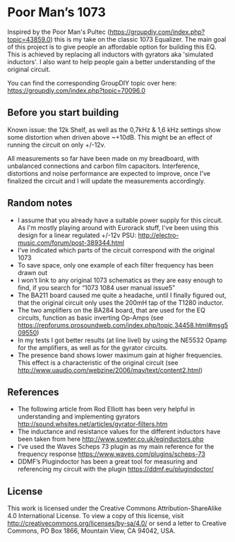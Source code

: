 # Poor Man’s 1073

Inspired by the Poor Man's Pultec (https://groupdiy.com/index.php?topic=43859.0) this is my take on the classic 1073 Equalizer.
The main goal of this project is to give people an affordable option for building this EQ. This is achieved by replacing all inductors with gyrators aka 'simulated inductors'.
I also want to help people gain a better understanding of the original circuit.

You can find the corresponding GroupDIY topic over here: https://groupdiy.com/index.php?topic=70096.0

## Before you start building

Known issue: the 12k Shelf, as well as the 0,7kHz & 1,6 kHz settings show some distortion when driven above ~+10dB. This might be an effect of running the circuit on only +/-12v.

All measurements so far have been made on my breadboard, with unbalanced connections and carbon film capacitors. Interference, distortions and noise performance are expected to improve, once I've finalized the circuit and I will update the measurements accordingly.

## Random notes

*	I assume that you already have a suitable power supply for this circuit. As I'm mostly playing around with Eurorack stuff, I've been using this design for a linear regulated +/-12v PSU: http://electro-music.com/forum/post-389344.html
* I’ve indicated which parts of the circuit correspond with the original 1073
*	To save space, only one example of each filter frequency has been drawn out
*	I won’t link to any original 1073 schematics as they are easy enough to find, if you search for “1073 1084 user manual issue5”
* The BA211 board caused me quite a headache, until I finally figured out, that the original circuit only uses the 200mH tap of the T1280 inductor.
* The two amplifiers on the BA284 board, that are used for the EQ circuits, function as basic inverting Op-Amps (see https://repforums.prosoundweb.com/index.php/topic,34458.html#msg509550)
* In my tests I got better results (at line livel) by using the NE5532 Opamp for the amplifiers, as well as for the gyrator circuits.
* The presence band shows lower maximum gain at higher frequencies. This effect is a characteristic of the original circuit (see http://www.uaudio.com/webzine/2006/may/text/content2.html)

## References

*	The following article from Rod Elliott has been very helpful in understanding and implementing gyrators http://sound.whsites.net/articles/gyrator-filters.htm
*	The inductance and resistance values for the different inductors have been taken from here http://www.sowter.co.uk/eqinductors.php
*	I’ve used the Waves Scheps 73 plugin as my main reference for the frequency response https://www.waves.com/plugins/scheps-73
*	DDMF’s Plugindoctor has been a great tool for measuring and referencing my circuit with the plugin https://ddmf.eu/plugindoctor/

## License

This work is licensed under the Creative Commons Attribution-ShareAlike 4.0 International License.
To view a copy of this license, visit http://creativecommons.org/licenses/by-sa/4.0/ or send a letter to
Creative Commons, PO Box 1866, Mountain View, CA 94042, USA.

